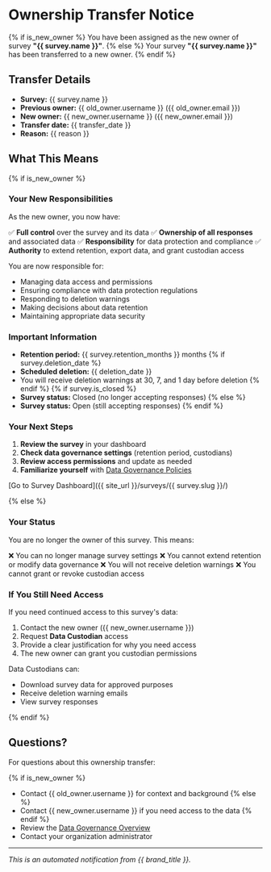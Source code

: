 # Ownership Transfer Notice

{% if is_new_owner %}
You have been assigned as the new owner of survey **"{{ survey.name }}"**.
{% else %}
Your survey **"{{ survey.name }}"** has been transferred to a new owner.
{% endif %}

## Transfer Details

- **Survey:** {{ survey.name }}
- **Previous owner:** {{ old_owner.username }} ({{ old_owner.email }})
- **New owner:** {{ new_owner.username }} ({{ new_owner.email }})
- **Transfer date:** {{ transfer_date }}
- **Reason:** {{ reason }}

## What This Means

{% if is_new_owner %}

### Your New Responsibilities

As the new owner, you now have:

✅ **Full control** over the survey and its data
✅ **Ownership of all responses** and associated data
✅ **Responsibility** for data protection and compliance
✅ **Authority** to extend retention, export data, and grant custodian access

You are now responsible for:

- Managing data access and permissions
- Ensuring compliance with data protection regulations
- Responding to deletion warnings
- Making decisions about data retention
- Maintaining appropriate data security

### Important Information

- **Retention period:** {{ survey.retention_months }} months
  {% if survey.deletion_date %}
- **Scheduled deletion:** {{ deletion_date }}
- You will receive deletion warnings at 30, 7, and 1 day before deletion
  {% endif %}
  {% if survey.is_closed %}
- **Survey status:** Closed (no longer accepting responses)
  {% else %}
- **Survey status:** Open (still accepting responses)
  {% endif %}

### Your Next Steps

1. **Review the survey** in your dashboard
2. **Check data governance settings** (retention period, custodians)
3. **Review access permissions** and update as needed
4. **Familiarize yourself** with [Data Governance Policies](/docs/data-governance-overview/)

[Go to Survey Dashboard]({{ site_url }}/surveys/{{ survey.slug }}/)

{% else %}

### Your Status

You are no longer the owner of this survey. This means:

❌ You can no longer manage survey settings
❌ You cannot extend retention or modify data governance
❌ You will not receive deletion warnings
❌ You cannot grant or revoke custodian access

### If You Still Need Access

If you need continued access to this survey's data:

1. Contact the new owner ({{ new_owner.username }})
2. Request **Data Custodian** access
3. Provide a clear justification for why you need access
4. The new owner can grant you custodian permissions

Data Custodians can:

- Download survey data for approved purposes
- Receive deletion warning emails
- View survey responses

{% endif %}

## Questions?

For questions about this ownership transfer:

{% if is_new_owner %}

- Contact {{ old_owner.username }} for context and background
  {% else %}
- Contact {{ new_owner.username }} if you need access to the data
  {% endif %}
- Review the [Data Governance Overview](/docs/data-governance-overview/)
- Contact your organization administrator

---

_This is an automated notification from {{ brand_title }}._
